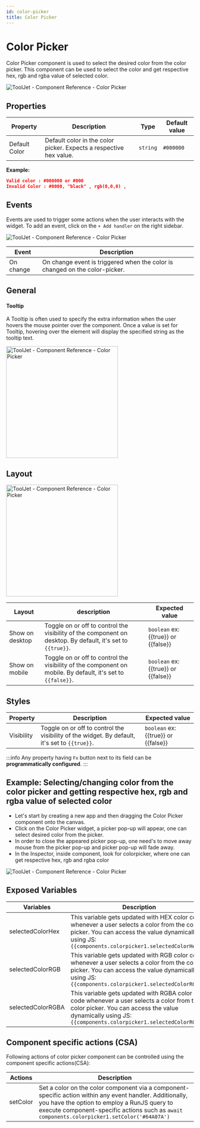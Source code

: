 ```yaml
---
id: color-picker
title: Color Picker
---
```


# Color Picker

Color Picker component is used to select the desired color from the color picker. This component can be used to select the color and get respective hex, rgb and rgba value of selected color.

<div style={{textAlign: 'center'}}>

<img className="screenshot-full" src="/img/widgets/color-picker/picker1.png" alt="ToolJet - Component Reference - Color Picker" />

</div>

## Properties

| Property | Description | Type | Default value |
| --- | --- | --- | --- |
| Default Color | Default color in the color picker. Expects a respective hex value. | `string` | `#000000` |

**Example:**

```json
Valid color : #000000 or #000
Invalid Color : #0000, "black" , rgb(0,0,0) ,
```

## Events

Events are used to trigger some actions when the user interacts with the widget. To add an event, click on the `+ Add handler` on the right sidebar.

<div style={{textAlign: 'center'}}>

<img className="screenshot-full" src="/img/widgets/color-picker/events1.png" alt="ToolJet - Component Reference - Color Picker" />

</div>

| Event | Description |
| --- | --- |
| On change | On change event is triggered when the color is changed on the color-picker. |

## General
#### Tooltip

A Tooltip is often used to specify the extra information when the user hovers the mouse pointer over the component. Once a value is set for Tooltip, hovering over the element will display the specified string as the tooltip text.

<div style={{textAlign: 'center'}}>

<img className="screenshot-full" src="/img/widgets/color-picker/tooltip.png" alt="ToolJet - Component Reference - Color Picker" width='300'/>

</div>

## Layout

<div style={{textAlign: 'center'}}>

<img className="screenshot-full" src="/img/widgets/color-picker/layout1.png" alt="ToolJet - Component Reference - Color Picker" width='300'/>

</div>

| Layout | description | Expected value |
| ------ | ----------- | -------------- |
| Show on desktop | Toggle on or off to control the visibility of the component on desktop. By default, it's set to `{{true}}`. | `boolean` ex: {{true}} or {{false}} |
| Show on mobile | Toggle on or off to control the visibility of the component on mobile. By default, it's set to `{{false}}`. | `boolean` ex: {{true}} or {{false}} |

## Styles

| Property | Description | Expected value |
| ------ | ----------- | -------------- |
| Visibility | Toggle on or off to control the visibility of the widget. By default, it's set to `{{true}}`. | `boolean` ex: {{true}} or {{false}} |

:::info
Any property having `Fx` button next to its field can be **programmatically configured**.
:::

## Example: Selecting/changing color from the color picker and getting respective hex, rgb and rgba value of selected color
- Let's start by creating a new app and then dragging the Color Picker  component onto the canvas.
- Click on the Color Picker widget, a picker pop-up will appear, one can select desired color from the picker.
- In order to close the appeared picker pop-up, one need's to move away mouse from the picker pop-up and picker pop-up will fade away.
- In the Inspector, inside component, look for colorpicker, where one can get respective hex, rgb and rgba color

<div style={{textAlign: 'center'}}>

<img className="screenshot-full" src="/img/widgets/color-picker/colorpickerinspector.png" alt="ToolJet - Component Reference - Color Picker" />

</div>

## Exposed Variables

| Variables    | Description |
| ----------- | ----------- |
| selectedColorHex | This variable gets updated with HEX color code whenever a user selects a color from the color picker. You can access the value dynamically using JS: `{{components.colorpicker1.selectedColorHex}}`|
| selectedColorRGB | This variable gets updated with RGB color code whenever a user selects a color from the color picker. You can access the value dynamically using JS: `{{components.colorpicker1.selectedColorRGB}}`|
| selectedColorRGBA | This variable gets updated with RGBA color code whenever a user selects a color from the color picker. You can access the value dynamically using JS: `{{components.colorpicker1.selectedColorRGBA}}`|

## Component specific actions (CSA)

Following actions of color picker component can be controlled using the component specific actions(CSA):

| Actions     | Description |
| ----------- | ----------- |
| setColor | Set a color on the color component via a component-specific action within any event handler. Additionally, you have the option to employ a RunJS query to execute component-specific actions such as `await components.colorpicker1.setColor('#64A07A')` |